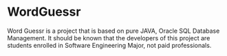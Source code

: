 # WordGuessr
Word Guessr is a project that is based on pure JAVA, Oracle SQL Database Management. It should be known that the developers of this project are students enrolled in Software Engineering Major, not paid professionals.
